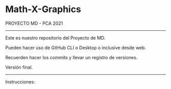 # Math-X-Graphics
PROYECTO MD - PCA 2021

****************************************************************

Este es nuestro repositorio del Proyecto de MD.

Pueden hacer uso de GitHub CLI o Desktop o inclusive desde web.

Recuerden hacer los commits y llevar un registro de versiones.

Versión final.

***************************************************************

Instrucciones: 


